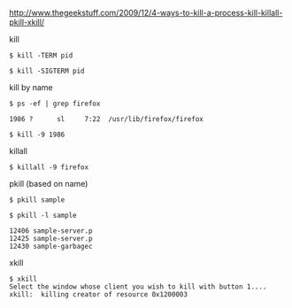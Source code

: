 http://www.thegeekstuff.com/2009/12/4-ways-to-kill-a-process-kill-killall-pkill-xkill/

kill

```
$ kill -TERM pid

$ kill -SIGTERM pid
```

kill by name

```
$ ps -ef | grep firefox

1986 ?      sl     7:22  /usr/lib/firefox/firefox

$ kill -9 1986
```

killall

```
$ killall -9 firefox
```

pkill (based on name)

```
$ pkill sample

$ pkill -l sample

12406 sample-server.p
12425 sample-server.p
12430 sample-garbagec

```


xkill
```
$ xkill
Select the window whose client you wish to kill with button 1....
xkill:  killing creator of resource 0x1200003
```



